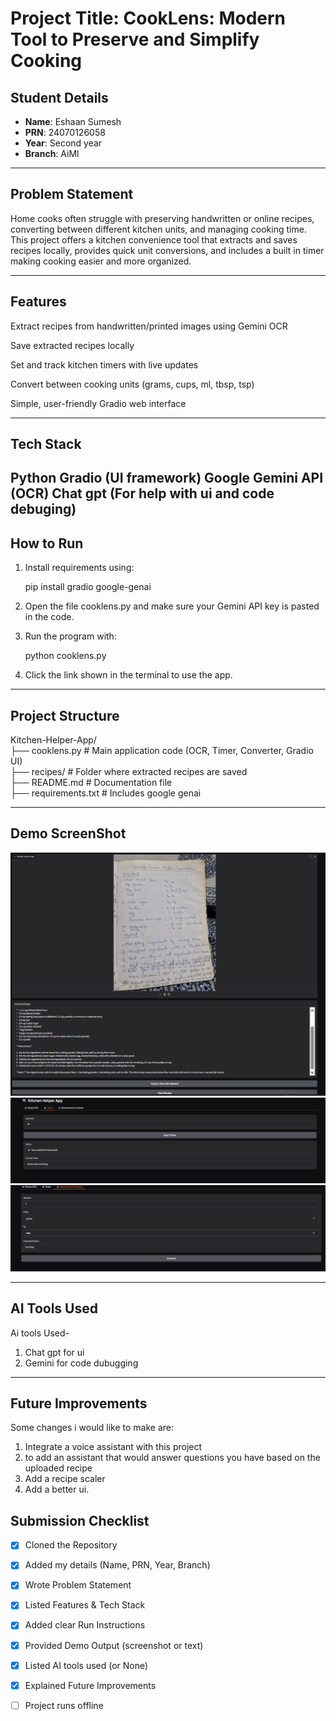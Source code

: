 # Project Title: CookLens: Modern Tool to Preserve and Simplify Cooking 

## Student Details
- **Name**: Eshaan Sumesh 
- **PRN**: 24070126058 
- **Year**: Second year
- **Branch**: AiMl
---

## Problem Statement
Home cooks often struggle with preserving handwritten or online recipes, converting between different kitchen units, and managing cooking time. This project offers a kitchen convenience tool that extracts and saves recipes locally, provides quick unit conversions, and includes a built in timer making cooking easier and more organized.

---

## Features
Extract recipes from handwritten/printed images using Gemini OCR

Save extracted recipes locally

Set and track kitchen timers with live updates

Convert between cooking units (grams, cups, ml, tbsp, tsp)

Simple, user-friendly Gradio web interface

---

## Tech Stack
Python
Gradio (UI framework)
Google Gemini API (OCR)
Chat gpt (For help with ui and code debuging)
---

## How to Run
1) Install requirements using:

    pip install gradio google-genai

2) Open the file cooklens.py and make sure your Gemini API key is pasted in the code.

3) Run the program with:

    python cooklens.py

4) Click the link shown in the terminal to use the app.

---

## Project Structure

Kitchen-Helper-App/  
├── cooklens.py         # Main application code (OCR, Timer, Converter, Gradio UI)  
├── recipes/            # Folder where extracted recipes are saved  
├── README.md           # Documentation file  
├── requirements.txt    # Includes google genai 

---

## Demo ScreenShot

![Main UI](screenshots/image.png)
![Recipe Extraction](screenshots/image-1.png)
![Unit Converter](screenshots/image-2.png)

---


## AI Tools Used
Ai tools Used-
1) Chat gpt for ui
2) Gemini for code dubugging

---

## Future Improvements
Some changes i would like to make are:
1) Integrate a voice assistant with this project
2) to add an assistant that would answer questions you have based on the uploaded recipe
3) Add a recipe scaler 
4) Add a better ui.



## Submission Checklist 
- [x] Cloned the Repository
- [x] Added my details (Name, PRN, Year, Branch)
- [x] Wrote Problem Statement
- [x] Listed Features & Tech Stack
- [x] Added clear Run Instructions
- [x] Provided Demo Output (screenshot or text)
- [x] Listed AI tools used (or None)
- [x] Explained Future Improvements
- [ ] Project runs offline

